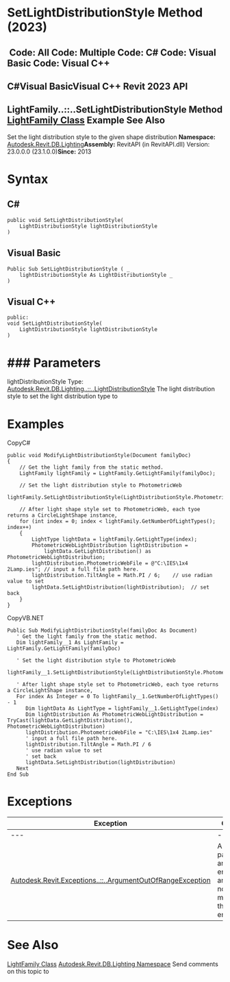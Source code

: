 # SetLightDistributionStyle Method (2023)

﻿
 Code: All Code: Multiple Code: C# Code: Visual Basic Code: Visual C++   
---  
C#Visual BasicVisual C++
Revit 2023 API  
---  
LightFamily..::..SetLightDistributionStyle Method   
[LightFamily Class](53ebee14-8d6f-28ac-f44e-1e7bd906c7d8.md "LightFamily Class") Example See Also  
---  
Set the light distribution style to the given shape distribution 
**Namespace:** [Autodesk.Revit.DB.Lighting](a6a04f07-7fd2-0a4e-12e7-01842ee6daaf.md "Autodesk.Revit.DB.Lighting Namespace")**Assembly:** RevitAPI (in RevitAPI.dll) Version: 23.0.0.0 (23.1.0.0)**Since:** 2013 
# Syntax
C#  
---  
```text
public void SetLightDistributionStyle(
	LightDistributionStyle lightDistributionStyle
)
```
  
Visual Basic  
---  
```text
Public Sub SetLightDistributionStyle ( _
	lightDistributionStyle As LightDistributionStyle _
)
```
  
Visual C++  
---  
```text
public:
void SetLightDistributionStyle(
	LightDistributionStyle lightDistributionStyle
)
```
  
# ### Parameters
lightDistributionStyle
    Type: [Autodesk.Revit.DB.Lighting..::..LightDistributionStyle](54a4212a-9694-5032-bdc4-a7cc0603f0e1.md "LightDistributionStyle Enumeration") The light distribution style to set the light distribution type to 
# Examples
CopyC#
```text
public void ModifyLightDistributionStyle(Document familyDoc)
{
    // Get the light family from the static method.
    LightFamily lightFamily = LightFamily.GetLightFamily(familyDoc);

    // Set the light distribution style to PhotometricWeb
    lightFamily.SetLightDistributionStyle(LightDistributionStyle.PhotometricWeb);

    // After light shape style set to PhotometricWeb, each tyoe returns a CircleLightShape instance,
    for (int index = 0; index < lightFamily.GetNumberOfLightTypes(); index++)
    {
        LightType lightData = lightFamily.GetLightType(index);
        PhotometricWebLightDistribution lightDistribution = 
            lightData.GetLightDistribution() as PhotometricWebLightDistribution;
        lightDistribution.PhotometricWebFile = @"C:\IES\1x4 2Lamp.ies"; // input a full file path here.
        lightDistribution.TiltAngle = Math.PI / 6;    // use radian value to set
        lightData.SetLightDistribution(lightDistribution);  // set back
    }
}
```

CopyVB.NET
```text
Public Sub ModifyLightDistributionStyle(familyDoc As Document)
   ' Get the light family from the static method.
   Dim lightFamily__1 As LightFamily = LightFamily.GetLightFamily(familyDoc)

   ' Set the light distribution style to PhotometricWeb
   lightFamily__1.SetLightDistributionStyle(LightDistributionStyle.PhotometricWeb)

   ' After light shape style set to PhotometricWeb, each tyoe returns a CircleLightShape instance,
   For index As Integer = 0 To lightFamily__1.GetNumberOfLightTypes() - 1
      Dim lightData As LightType = lightFamily__1.GetLightType(index)
      Dim lightDistribution As PhotometricWebLightDistribution = TryCast(lightData.GetLightDistribution(), PhotometricWebLightDistribution)
      lightDistribution.PhotometricWebFile = "C:\IES\1x4 2Lamp.ies"
      ' input a full file path here.
      lightDistribution.TiltAngle = Math.PI / 6
      ' use radian value to set
      ' set back
      lightData.SetLightDistribution(lightDistribution)
   Next
End Sub
```

# Exceptions
| Exception | Condition |
| --- | --- |
| --- | --- |
| [Autodesk.Revit.Exceptions..::..ArgumentOutOfRangeException](60f148c9-ece0-a6bb-4e12-bb4a9c8c8a24.md "ArgumentOutOfRangeException Class") | A value passed for an enumeration argument is not a member of that enumeration |

# See Also
[LightFamily Class](53ebee14-8d6f-28ac-f44e-1e7bd906c7d8.md "LightFamily Class")
[Autodesk.Revit.DB.Lighting Namespace](a6a04f07-7fd2-0a4e-12e7-01842ee6daaf.md "Autodesk.Revit.DB.Lighting Namespace")
Send comments on this topic to 